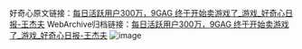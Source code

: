 好奇心原文链接：[每日活跃用户300万，9GAG 终于开始卖游戏了_游戏_好奇心日报-王杰夫](https://www.qdaily.com/articles/5188.html)
WebArchive归档链接：[每日活跃用户300万，9GAG 终于开始卖游戏了_游戏_好奇心日报-王杰夫](http://web.archive.org/web/20190623164145/https://www.qdaily.com/articles/5188.html)
![image](http://ww3.sinaimg.cn/large/007d5XDply1g3weut0f8jj30u030y1kx)